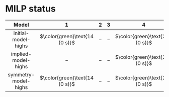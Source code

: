 # MILP status
| $\text{Model}$ | $1$ | $2$ | $3$ | $4$ | $5$ | $6$ | $7$ | $8$ | $9$ | $10$ | $11$ | $12$ | $13$ | $14$ | $15$ | $16$ | $17$ | $18$ | $19$ | $20$ | $21$ |
|:-:| :---:|:---:|:---:|:---:|:---:|:---:|:---:|:---:|:---:|:---:|:---:|:---:|:---:|:---:|:---:|:---:|:---:|:---:|:---:|:---:|:---:|
$\text{initial-model-highs}$ | $\color{green}\text{14 (0 s)}$ | $-$ | $-$ | $\color{green}\text{220 (0 s)}$ | $\color{green}\text{206 (0 s)}$ | $-$ | $-$ | $\color{green}\text{186 (0 s)}$ | $-$ | $-$ | $-$ | $-$ | $-$ | $-$ | $-$ | $-$ | $-$ | $-$ | $-$ | $-$ | $-$ | 
$\text{implied-model-highs}$ | $-$ | $-$ | $-$ | $\color{green}\text{220 (0 s)}$ | $\color{green}\text{206 (0 s)}$ | $-$ | $-$ | $\color{green}\text{186 (0 s)}$ | $-$ | $\color{green}\text{244 (0 s)}$ | $-$ | $-$ | $-$ | $-$ | $-$ | $-$ | $-$ | $-$ | $-$ | $-$ | $-$ | 
$\text{symmetry-model-highs}$ | $\color{green}\text{14 (0 s)}$ | $-$ | $-$ | $\color{green}\text{220 (0 s)}$ | $\color{green}\text{206 (0 s)}$ | $\color{green}\text{322 (0 s)}$ | $-$ | $-$ | $-$ | $-$ | $-$ | $-$ | $-$ | $-$ | $-$ | $-$ | $-$ | $-$ | $-$ | $-$ | $-$ | 
